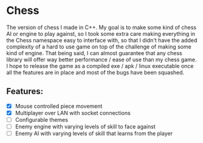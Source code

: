 # Chess
The version of chess I made in C++. My goal is to make some kind of chess AI or engine to play against, 
so I took some extra care making everything in the Chess namespace easy to interface with, so that I didn't have the added 
complexity of a hard to use game on top of the challenge of making some kind of engine. That being said, I can almost guarantee that any chess library 
will offer way better performance / ease of use than my chess game. I hope to release the game as a compiled exe / apk / linux executable once all the 
features are in place and most of the bugs have been squashed. 

## Features:
- [x] Mouse controlled piece movement
- [x] Multiplayer over LAN with socket connections
- [ ] Configurable themes
- [ ] Enemy engine with varying levels of skill to face against
- [ ] Enemy AI with varying levels of skill that learns from the player
